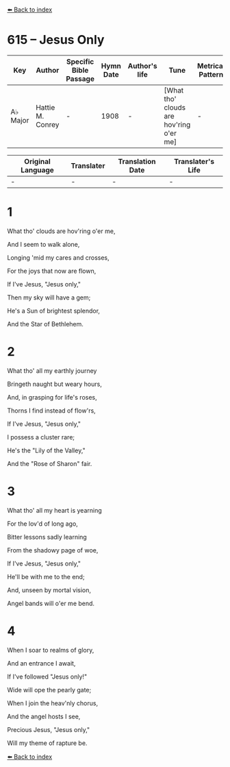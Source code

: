 [⬅️ Back to index](../README.md)

# 615 – Jesus Only

Key | Author   | Specific Bible Passage     |Hymn Date |Author's life |Tune |Metrical Pattern   |Composer/Source
-- | --------- | ---------------------------|----------|--------------|-----|-------------------|-------------  
A♭ Major |Hattie M. Conrey |- |1908 |- |[What tho' clouds are hov'ring o'er me] |- |Rev. R. Lowry

Original Language | Translater | Translation Date   | Translater's Life  
----------------- | --------- | --------------------|-------------     
\- |- |- |-




# 1

What tho' clouds are hov'ring o'er me,

And I seem to walk alone,

Longing 'mid my cares and crosses,

For the joys that now are flown,

If I've Jesus, "Jesus only,"

Then my sky will have a gem;

He's a Sun of brightest splendor,

And the Star of Bethlehem.



# 2

What tho' all my earthly journey

Bringeth naught but weary hours,

And, in grasping for life's roses,

Thorns I find instead of flow'rs,

If I've Jesus, "Jesus only,"

I possess a cluster rare;

He's the "Lily of the Valley,"

And the "Rose of Sharon" fair.



# 3

What tho' all my heart is yearning

For the lov'd of long ago,

Bitter lessons sadly learning

From the shadowy page of woe,

If I've Jesus, "Jesus only," 

He'll be with me to the end;

And, unseen by mortal vision,

Angel bands will o'er me bend.



# 4

When I soar to realms of glory,

And an entrance I await,

If I've followed "Jesus only!"

Wide will ope the pearly gate;

When I join the heav'nly chorus,

And the angel hosts I see,

Precious Jesus, "Jesus only,"

Will my theme of rapture be.

[⬅️ Back to index](../README.md)
